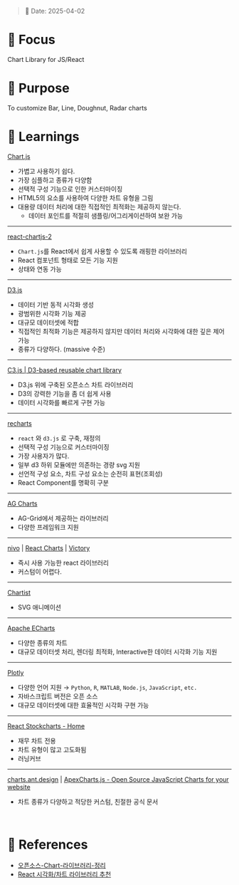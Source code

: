 > 📅 Date: 2025-04-02

# 📌 Focus
Chart Library for JS/React
<br />

# 🎯 Purpose
To customize Bar, Line, Doughnut, Radar charts
<br />

# 📝 Learnings
[Chart.js](https://www.chartjs.org/)

- 가볍고 사용하기 쉽다.
- 가장 심플하고 종류가 다양함
- 선택적 구성 기능으로 인한 커스터마이징
- HTML5의 <canvas> 요소를 사용하여 다양한 차트 유형을 그림
- 대용량 데이터 처리에 대한 직접적인 최적화는 제공하지 않는다.
    - 데이터 포인트를 적절히 샘플링/어그리게이션하여 보완 가능

---

[react-chartjs-2](https://react-chartjs-2.js.org/)

- `Chart.js`를 React에서 쉽게 사용할 수 있도록 래핑한 라이브러리
- React 컴포넌트 형태로 모든 기능 지원
- 상태와 연동 가능

---

[D3.js](https://d3js.org/)

- 데이터 기반 동적 시각화 생성
- 광범위한 시각화 기능 제공
- 대규모 데이터셋에 적합
- 직접적인 최적화 기능은 제공하지 않지만 데이터 처리와 시각화에 대한 깊은 제어 가능
- 종류가 다양하다. (massive 수준)

---

[C3.js | D3-based reusable chart library](https://c3js.org/)

- D3.js 위에 구축된 오픈소스 차트 라이브러리
- D3의 강력한 기능을 좀 더 쉽게 사용
- 데이터 시각화를 빠르게 구현 가능

---

[recharts](https://recharts.org/en-US)

- `react` 와 `d3.js` 로 구축, 재정의
- 선택적 구성 기능으로 커스터마이징
- 가장 사용자가 많다.
- 일부 d3 하위 모듈에만 의존하는 경량 svg 지원
- 선언적 구성 요소, 차트 구성 요소는 순전히 표현(조회성)
- React Component를 명확히 구분

---

[AG Charts](https://www.ag-grid.com/charts/?ref=blog.ag-grid.com)

- AG-Grid에서 제공하는 라이브러리
- 다양한 프레임워크 지원

---

[nivo](https://nivo.rocks/) | [React Charts](https://react-charts.tanstack.com/) | [Victory](https://commerce.nearform.com/open-source/victory)

- 즉시 사용 가능한 react 라이브러리
- 커스텀이 어렵다.

---

[Chartist](https://gionkunz.github.io/chartist-js/)

- SVG 애니메이션

---

[Apache ECharts](https://echarts.apache.org/en/index.html)

- 다양한 종류의 차트
- 대규모 데이터셋 처리, 렌더링 최적화, Interactive한 데이터 시각화 기능 지원

---

[Plotly](https://plotly.com/javascript/)

- 다양한 언어 지원 → `Python`, `R`, `MATLAB`, `Node.js`, `JavaScript`, `etc.`
- 자바스크립트 버전은 오픈 소스
- 대규모 데이터셋에 대한 효율적인 시각화 구현 가능

---

[React Stockcharts - Home](http://rrag.github.io/react-stockcharts/index.html)

- 재무 차트 전용
- 차트 유형이 많고 고도화됨
- 러닝커브

---

[charts.ant.design](https://charts.ant.design/en) | [ApexCharts.js - Open Source JavaScript Charts for your website](https://apexcharts.com/)

- 차트 종류가 다양하고 적당한 커스텀, 친절한 공식 문서
<br />

# 🔗 References
- [오픈소스-Chart-라이브러리-정리](https://honeyjuny.tistory.com/entry/%EC%98%A4%ED%94%88%EC%86%8C%EC%8A%A4-Chart-%EB%9D%BC%EC%9D%B4%EB%B8%8C%EB%9F%AC%EB%A6%AC-%EC%A0%95%EB%A6%AC)
- [React 시각화/차트 라이브러리 추천](https://sillimmouse.tistory.com/87)
